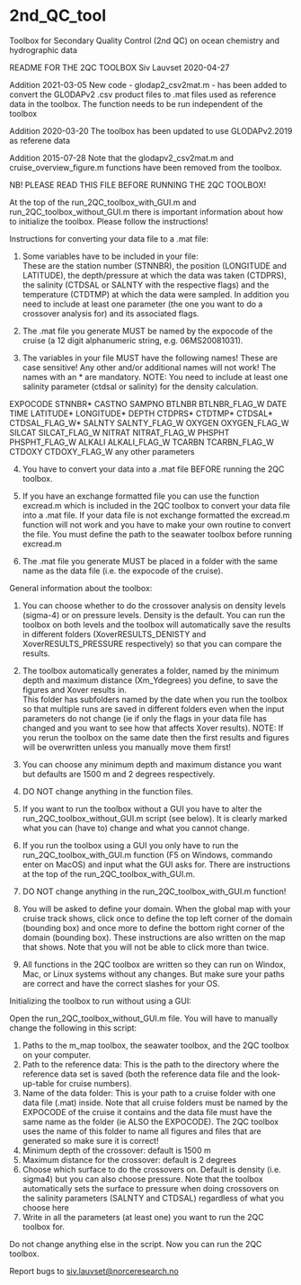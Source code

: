 # 2nd_QC_tool
Toolbox for Secondary Quality Control (2nd QC) on ocean chemistry and hydrographic data

README FOR THE 2QC TOOLBOX
Siv Lauvset
2020-04-27

Addition 2021-03-05
New code - glodap2_csv2mat.m - has been added to convert the GLODAPv2 .csv product files to .mat files used as reference data in the toolbox.
The function needs to be run independent of the toolbox

Addition 2020-03-20
The toolbox has been updated to use GLODAPv2.2019 as referene data

Addition 2015-07-28
Note that the glodapv2_csv2mat.m and cruise_overview_figure.m functions have been removed from the toolbox.


NB! PLEASE READ THIS FILE BEFORE RUNNING THE 2QC TOOLBOX!

At the top of the run_2QC_toolbox_with_GUI.m and run_2QC_toolbox_without_GUI.m there is important information about how to initialize the toolbox. 
Please follow the instructions!


Instructions for converting your data file to a .mat file:

1) Some variables have to be included in your file:  
	These are the station number (STNNBR), the position (LONGITUDE and LATITUDE), the depth/pressure at which the data was taken (CTDPRS),
	the salinity (CTDSAL or SALNTY with the respective flags) and the temperature (CTDTMP) at which the data were sampled.
	In addition you need to include at least one parameter (the one you want to do a crossover analysis for) and its associated flags.

2) The .mat file you generate MUST be named by the expocode of the cruise (a 12 digit alphanumeric string, e.g. 06MS20081031).

3) The  variables in your file MUST have the following names!  These are case sensitive!  Any other and/or additional names will not work!
The names with an * are mandatory.  NOTE: You need to include at least one salinity parameter (ctdsal or salinity) for the density calculation.

EXPOCODE
STNNBR*
CASTNO
SAMPNO
BTLNBR
BTLNBR_FLAG_W
DATE
TIME
LATITUDE*
LONGITUDE*
DEPTH
CTDPRS*
CTDTMP*
CTDSAL*
CTDSAL_FLAG_W*
SALNTY
SALNTY_FLAG_W
OXYGEN 
OXYGEN_FLAG_W
SILCAT 
SILCAT_FLAG_W
NITRAT
NITRAT_FLAG_W
PHSPHT
PHSPHT_FLAG_W
ALKALI
ALKALI_FLAG_W
TCARBN
TCARBN_FLAG_W
CTDOXY
CTDOXY_FLAG_W
any other parameters

4) You have to convert your data into a .mat file BEFORE running the 2QC toolbox.

5) If you have an exchange formatted file you can use the function excread.m which is included in the 2QC toolbox to convert your data file into a .mat file.  If your data file
is not exchange formatted the excread.m function will not work and you have to make your own routine to convert the file.  You must define the path to the seawater toolbox
before running excread.m

6) The .mat file you generate MUST be placed in a folder with the same name as the data file (i.e. the expocode of the cruise).



General information about the toolbox:

1) You can choose whether to do the crossover analysis on density levels (sigma-4) or on pressure levels.  Density is the default.
You can run the toolbox on both levels and the toolbox will automatically save the results in different folders (XoverRESULTS_DENISTY and XoverRESULTS_PRESSURE 
respectively) so that you can compare the results.

2) The toolbox automatically generates a folder, named by the minimum depth and maximum distance (Xm_Ydegrees) you define, to save the figures and Xover results in.  
This folder has subfolders named by the date when you run the toolbox so that multiple runs are saved in different folders even when the input parameters do not change 
(ie if only the flags in your data file has changed and you want to see how that affects Xover results).  NOTE:  If you rerun the toolbox on the same date then the first
results and figures will be overwritten unless you manually move them first!

3) You can choose any minimum depth and maximum distance you want but defaults are 1500 m and 2 degrees respectively.

4) DO NOT change anything in the function files. 

5) If you want to run the toolbox without a GUI you have to alter the run_2QC_toolbox_without_GUI.m script (see below).  It is clearly marked what you can (have to) change and what you cannot
change.

6) If you run the toolbox using a GUI you only have to run the run_2QC_toolbox_with_GUI.m function (F5 on Windows, commando enter on MacOS) and input what the GUI asks for.
There are instructions at the top of the run_2QC_toolbox_with_GUI.m.

7) DO NOT change anything in the run_2QC_toolbox_with_GUI.m function!

8) You will be asked to define your domain.  When the global map with your cruise track shows, click once to define the top left corner of the domain (bounding box) and once 
more to define the bottom right corner of the domain (bounding box).  These instructions are also written on the map that shows.  Note that you will not be able to click more
than twice.

9) All functions in the 2QC toolbox are written so they can run on Windox, Mac, or Linux systems without any changes.  But make sure your paths are correct and have the 
correct slashes for your OS.



Initializing the toolbox to run without using a GUI:

Open the run_2QC_toolbox_without_GUI.m file.  You will have to manually change the following in this script:

1) Paths to the m_map toolbox, the seawater toolbox, and the 2QC toolbox on your computer.
2) Path to the reference data: This is the path to the directory where the reference data set is saved (both the reference data file and the look-up-table for cruise numbers).
3) Name of the data folder: This is your path to a cruise folder with one data file (.mat) inside. Note that all cruise folders must be named by the EXPOCODE of the cruise 
it contains and the data file must have the same name as the folder (ie ALSO the EXPOCODE).  The 2QC toolbox uses the name of this folder to name all figures and files that
are generated so make sure it is correct!
4) Minimum depth of the crossover: default is 1500 m
5) Maximum distance for the crossover: default is 2 degrees
6) Choose which surface to do the crossovers on.  Default is density (i.e. sigma4) but you can also choose pressure.  Note that the toolbox automatically sets the surface 
to pressure when doing crossovers on the salinity parameters (SALNTY and CTDSAL) regardless of what you choose here
7) Write in all the parameters (at least one) you want to run the 2QC toolbox for.

Do not change anything else in the script.  Now you can run the 2QC toolbox.





Report bugs to siv.lauvset@norceresearch.no

